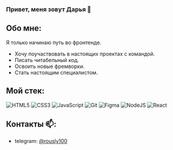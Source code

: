 ### Привет, меня зовут Дарья 👋

## Обо мне:
Я только начинаю путь во фронтенде.
- Хочу поучаствовать в настоящих проектах с командой.
- Писать читабельный код.
- Освоить новые фремворки.
- Стать настоящим специалистом.

## Мой стек:
![HTML5](https://img.shields.io/badge/html5-%23E34F26.svg?style=for-the-badge&logo=html5&logoColor=white)
![CSS3](https://img.shields.io/badge/css3-%231572B6.svg?style=for-the-badge&logo=css3&logoColor=white)
![JavaScript](https://img.shields.io/badge/javascript-%23323330.svg?style=for-the-badge&logo=javascript&logoColor=%23F7DF1E)
![Git](https://img.shields.io/badge/git-%23F05033.svg?style=for-the-badge&logo=git&logoColor=white)
![Figma](https://img.shields.io/badge/figma-%23F24E1E.svg?style=for-the-badge&logo=figma&logoColor=white)
![NodeJS](https://img.shields.io/badge/node.js-6DA55F?style=for-the-badge&logo=node.js&logoColor=white)
![React](https://img.shields.io/badge/react-%2320232a.svg?style=for-the-badge&logo=react&logoColor=%2361DAFB)
## Контакты 📫:
- telegram: <a href="https://t.me/rously100">@rously100</a>
